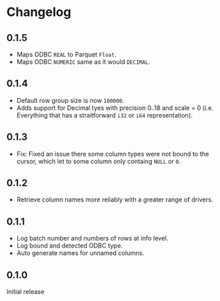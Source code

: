 # Changelog

## 0.1.5

* Maps ODBC `REAL` to Parquet `Float`.
* Maps ODBC `NUMERIC` same as it would `DECIMAL`.

## 0.1.4

* Default row group size is now `100000`.
* Adds support for Decimal tyes with precision 0..18 and scale = 0 (i.e. Everything that has a straitforward `i32` or `i64` representation).

## 0.1.3

* Fix: Fixed an issue there some column types were not bound to the cursor, which let to some column only containg `NULL` or `0`.

## 0.1.2

* Retrieve column names more reliably with a greater range of drivers.

## 0.1.1

* Log batch number and numbers of rows at info level.
* Log bound and detected ODBC type.
* Auto generate names for unnamed columns.

## 0.1.0

Initial release
